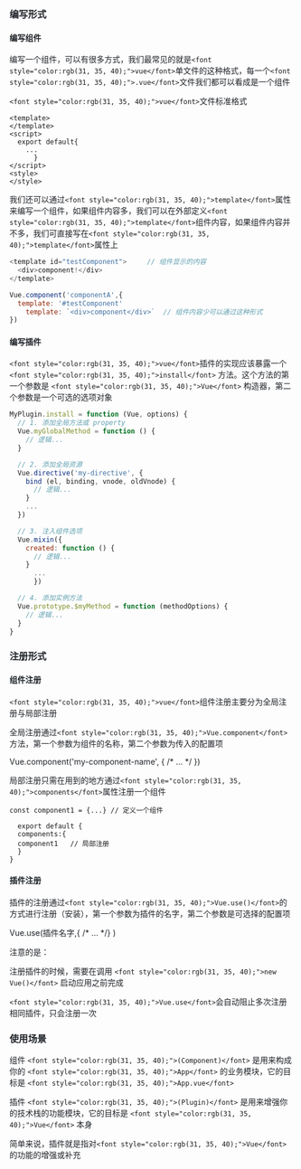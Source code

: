 ### <font style="color:rgb(31, 35, 40);">编写形式</font>
#### <font style="color:rgb(31, 35, 40);">编写组件</font>
<font style="color:rgb(31, 35, 40);">编写一个组件，可以有很多方式，我们最常见的就是</font>`<font style="color:rgb(31, 35, 40);">vue</font>`<font style="color:rgb(31, 35, 40);">单文件的这种格式，每一个</font>`<font style="color:rgb(31, 35, 40);">.vue</font>`<font style="color:rgb(31, 35, 40);">文件我们都可以看成是一个组件</font>

`<font style="color:rgb(31, 35, 40);">vue</font>`<font style="color:rgb(31, 35, 40);">文件标准格式</font>

```vue
<template>
</template>
<script>
  export default{ 
    ...
      }
</script>
<style>
</style>
```

<font style="color:rgb(31, 35, 40);">我们还可以通过</font>`<font style="color:rgb(31, 35, 40);">template</font>`<font style="color:rgb(31, 35, 40);">属性来编写一个组件，如果组件内容多，我们可以在外部定义</font>`<font style="color:rgb(31, 35, 40);">template</font>`<font style="color:rgb(31, 35, 40);">组件内容，如果组件内容并不多，我们可直接写在</font>`<font style="color:rgb(31, 35, 40);">template</font>`<font style="color:rgb(31, 35, 40);">属性上</font>

```javascript
<template id="testComponent">     // 组件显示的内容
  <div>component!</div>   
</template>

Vue.component('componentA',{ 
  template: '#testComponent'  
    template: `<div>component</div>`  // 组件内容少可以通过这种形式
})
```

#### <font style="color:rgb(31, 35, 40);">编写插件</font>
`<font style="color:rgb(31, 35, 40);">vue</font>`<font style="color:rgb(31, 35, 40);">插件的实现应该暴露一个</font><font style="color:rgb(31, 35, 40);"> </font>`<font style="color:rgb(31, 35, 40);">install</font>`<font style="color:rgb(31, 35, 40);"> </font><font style="color:rgb(31, 35, 40);">方法。这个方法的第一个参数是</font><font style="color:rgb(31, 35, 40);"> </font>`<font style="color:rgb(31, 35, 40);">Vue</font>`<font style="color:rgb(31, 35, 40);"> </font><font style="color:rgb(31, 35, 40);">构造器，第二个参数是一个可选的选项对象</font>

```javascript
MyPlugin.install = function (Vue, options) {
  // 1. 添加全局方法或 property
  Vue.myGlobalMethod = function () {
    // 逻辑...
  }

  // 2. 添加全局资源
  Vue.directive('my-directive', {
    bind (el, binding, vnode, oldVnode) {
      // 逻辑...
    }
    ...
  })

  // 3. 注入组件选项
  Vue.mixin({
    created: function () {
      // 逻辑...
    }
      ...
      })

  // 4. 添加实例方法
  Vue.prototype.$myMethod = function (methodOptions) {
    // 逻辑...
  }
}
```

### <font style="color:rgb(31, 35, 40);">注册形式</font>
#### <font style="color:rgb(31, 35, 40);">组件注册</font>
`<font style="color:rgb(31, 35, 40);">vue</font>`<font style="color:rgb(31, 35, 40);">组件注册主要分为全局注册与局部注册</font>

<font style="color:rgb(31, 35, 40);">全局注册通过</font>`<font style="color:rgb(31, 35, 40);">Vue.component</font>`<font style="color:rgb(31, 35, 40);">方法，第一个参数为组件的名称，第二个参数为传入的配置项</font>

<font style="color:rgb(31, 35, 40);">Vue.component('my-component-name', { /* ... */ })</font>

<font style="color:rgb(31, 35, 40);">局部注册只需在用到的地方通过</font>`<font style="color:rgb(31, 35, 40);">components</font>`<font style="color:rgb(31, 35, 40);">属性注册一个组件</font>

```vue
const component1 = {...} // 定义一个组件

  export default {
  components:{
  component1   // 局部注册
  }
}
```

#### <font style="color:rgb(31, 35, 40);">插件注册</font>
<font style="color:rgb(31, 35, 40);">插件的注册通过</font>`<font style="color:rgb(31, 35, 40);">Vue.use()</font>`<font style="color:rgb(31, 35, 40);">的方式进行注册（安装），第一个参数为插件的名字，第二个参数是可选择的配置项</font>

<font style="color:rgb(31, 35, 40);">Vue.use(插件名字,{ /* ... */} )</font>

<font style="color:rgb(31, 35, 40);">注意的是：</font>

<font style="color:rgb(31, 35, 40);">注册插件的时候，需要在调用</font><font style="color:rgb(31, 35, 40);"> </font>`<font style="color:rgb(31, 35, 40);">new Vue()</font>`<font style="color:rgb(31, 35, 40);"> </font><font style="color:rgb(31, 35, 40);">启动应用之前完成</font>

`<font style="color:rgb(31, 35, 40);">Vue.use</font>`<font style="color:rgb(31, 35, 40);">会自动阻止多次注册相同插件，只会注册一次</font>

  


### <font style="color:rgb(31, 35, 40);">使用场景</font>
<font style="color:rgb(31, 35, 40);">组件</font><font style="color:rgb(31, 35, 40);"> </font>`<font style="color:rgb(31, 35, 40);">(Component)</font>`<font style="color:rgb(31, 35, 40);"> </font><font style="color:rgb(31, 35, 40);">是用来构成你的</font><font style="color:rgb(31, 35, 40);"> </font>`<font style="color:rgb(31, 35, 40);">App</font>`<font style="color:rgb(31, 35, 40);"> </font><font style="color:rgb(31, 35, 40);">的业务模块，它的目标是</font><font style="color:rgb(31, 35, 40);"> </font>`<font style="color:rgb(31, 35, 40);">App.vue</font>`

<font style="color:rgb(31, 35, 40);">插件</font><font style="color:rgb(31, 35, 40);"> </font>`<font style="color:rgb(31, 35, 40);">(Plugin)</font>`<font style="color:rgb(31, 35, 40);"> </font><font style="color:rgb(31, 35, 40);">是用来增强你的技术栈的功能模块，它的目标是</font><font style="color:rgb(31, 35, 40);"> </font>`<font style="color:rgb(31, 35, 40);">Vue</font>`<font style="color:rgb(31, 35, 40);"> </font><font style="color:rgb(31, 35, 40);">本身</font>

<font style="color:rgb(31, 35, 40);">简单来说，插件就是指对</font>`<font style="color:rgb(31, 35, 40);">Vue</font>`<font style="color:rgb(31, 35, 40);">的功能的增强或补充</font>

